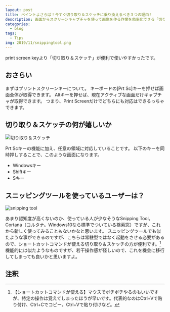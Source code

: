 ```yaml
---
layout: post
title: ペイントよさらば！今すぐ切り取り＆スケッチに乗り換えるべき３つの理由！
description: 画面からスクリーンキャプチャを使って画像を作る作業を効率化できる「切り取り＆スケッチ」がプリントスクリーンキーよりも簡単で便利な機能を徹底解説します。
categories:
  - blog
tags:
  - Tips
img: 2019/11/snippingtool.png
---
```


print screen keyより「切り取り＆スケッチ」が便利で使いやすかったです。

## おさらい
まずはプリントスクリーンキーについて。
キーボードの[Prt Sc]キーを押せば画面全体が取得できます。
Altキーを押せば、現在アクティブな画面だけキャプチャが取得できます。
つまり、Print Screenだけでどちらにも対応はできるっちゃできます。

## 切り取り＆スケッチの何が嬉しいか
![切り取り＆スケッチ]({{site.baseurl}}/{{site.data.path.img}}/2019/11/cut_sketch.jpg)

Prt Scキーの機能に加え、任意の領域に対応していることです。
以下のキーを同時押しすることで、このような画面になります。
- Windowsキー
- Shiftキー
- Sキー

## スニッピングツールを使っているユーザーは？
![snipping tool]({{site.baseurl}}/{{site.data.path.img}}/2019/11/snipping_tool.png)

あまり認知度が高くないのか、使っている人が少なそうなSnipping Tool。Cortana（コルタナ。Windows10なら標準でついている検索窓）ですが、これから新しく使ってみることもないかなと思います。
スニッピングツールでも似たような事ができるのですが、こちらは常駐型ではなく起動をさせる必要があるので、ショートカットコマンドが使える切り取り＆スケッチの方が便利です。[^1]
機能的には似たようなものですが、若干操作感が怪しいので、これを機会に移行してしまっても良いかと思いますよ。

## 注釈
[^1]: 【ショートカットコマンドが使える】マウスでポチポチやるのもいいですが、特定の操作は覚えてしまったほうが早いです。代表的なのはCtrl+Vで貼り付け、Ctrl+Cでコピー。Ctrl+Vで貼り付けなど。
